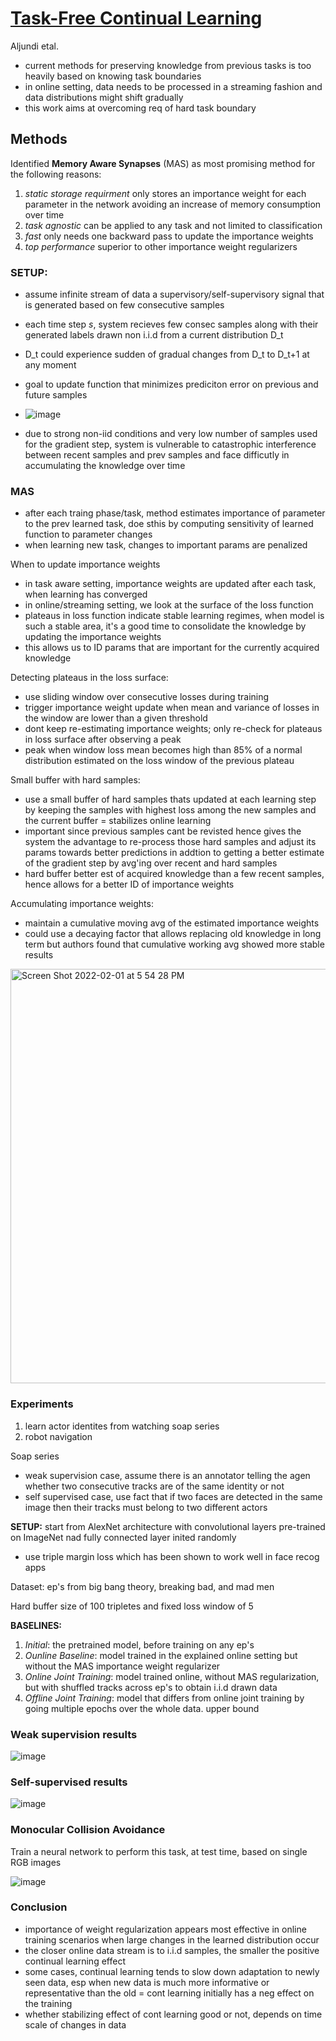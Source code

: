 # [Task-Free Continual Learning](https://openaccess.thecvf.com/content_CVPR_2019/papers/Aljundi_Task-Free_Continual_Learning_CVPR_2019_paper.pdf)

Aljundi etal.

- current methods for preserving knowledge from previous tasks is too heavily based on knowing task boundaries
- in online setting, data needs to be processed in a streaming fashion and data distributions might shift gradually
- this work aims at overcoming req of hard task boundary

## Methods
Identified **Memory Aware Synapses** (MAS) as most promising method for the following reasons: 
1. *static storage requirment* only stores an importance weight for each parameter in the network avoiding an increase of memory consumption over time 
2. *task agnostic* can be applied to any task and not limited to classification
3. *fast* only needs one backward pass to update the importance weights
4. *top performance* superior to other importance weight regularizers

### SETUP:
- assume infinite stream of data a supervisory/self-supervisory signal that is generated based on few consecutive samples
- each time step *s*, system recieves few consec samples along with their generated labels drawn non i.i.d from a current distribution D_t
- D_t could experience sudden of gradual changes from D_t to D_t+1 at any moment
- goal to update function that minimizes prediciton error on previous and future samples
- ![image](https://user-images.githubusercontent.com/89429238/151905209-7797407c-82ea-46ac-997d-61f5eb68c609.png)

- due to strong non-iid conditions and very low number of samples used for the gradient step, system is vulnerable to catastrophic interference between recent samples and prev samples and face difficutly in accumulating the knowledge over time 

### MAS
- after each traing phase/task, method estimates importance of parameter to the prev learned task, doe sthis by computing sensitivity of learned function to parameter changes
- when learning new task, changes to important params are penalized 


When to update importance weights
- in task aware setting, importance weights are updated after each task, when learning has converged
- in online/streaming setting, we look at the surface of the loss function
- plateaus in loss function indicate stable learning regimes, when model is such a stable area, it's a good time to consolidate the knowledge by updating the importance weights
- this allows us to ID params that are important for the currently acquired knowledge

Detecting plateaus in the loss surface:
- use sliding window over consecutive losses during training 
- trigger importance weight update when mean and variance of losses in the window are lower than a given threshold
- dont keep re-estimating importance weights; only re-check for plateaus in loss surface after observing a peak
- peak when window loss mean becomes high than 85% of a normal distribution estimated on the loss window of the previous plateau

Small buffer with hard samples:
- use a small buffer of hard samples thats updated at each learning step by keeping the samples with highest loss among the new samples and the current buffer = stabilizes online learning
- important since previous samples cant be revisted hence gives the system the advantage to re-process those hard samples and adjust its params towards better predictions in addtion to getting a better estimate of the gradient step by avg'ing over recent and hard samples
- hard buffer better est of acquired knowledge than a few recent samples, hence allows for a better ID of importance weights

Accumulating importance weights:
- maintain a cumulative moving avg of the estimated importance weights
- could use a decaying factor that allows replacing old knowledge in long term but authors found that cumulative working avg showed more stable results

<img width="663" alt="Screen Shot 2022-02-01 at 5 54 28 PM" src="https://user-images.githubusercontent.com/89429238/152065133-d1a9995b-0e72-44bd-a4e1-b46fe9e1e054.png">

### Experiments
1. learn actor identites from watching soap series
2. robot navigation

Soap series 
- weak supervision case, assume there is an annotator telling the agen whether two consecutive tracks are of the same identity or not
- self supervised case, use fact that if two faces are detected in the same image then their tracks must belong to two different actors

**SETUP:** start from AlexNet architecture with convolutional layers pre-trained on ImageNet nad fully connected layer inited randomly
- use triple margin loss which has been shown to work well in face recog apps

Dataset: ep's from big bang theory, breaking bad, and mad men

Hard buffer size of 100 tripletes and fixed loss window of 5

**BASELINES:**
1. *Initial*: the pretrained model, before training on any ep's
2. *Ounline Baseline*: model trained in the explained online setting but without the MAS importance weight regularizer
3. *Online Joint Training*: model trained online, without MAS regularization, but with shuffled tracks across ep's to obtain i.i.d drawn data
4. *Offline Joint Training*: model that differs from online joint training by going multiple epochs over the whole data. upper bound

### Weak supervision results
![image](https://user-images.githubusercontent.com/89429238/152277173-2519a9c5-8301-422a-b77f-e51cd928ffe2.png)

### Self-supervised results
![image](https://user-images.githubusercontent.com/89429238/152278399-29dbf6d5-f841-4155-884d-b3b3ed13f237.png)

### Monocular Collision Avoidance
Train a neural network to perform this task, at test time, based on single RGB images

![image](https://user-images.githubusercontent.com/89429238/152279141-03222152-5e48-4116-acd8-490e086da7ca.png)

### Conclusion
- importance of weight regularization appears most effective in online training scenarios when large changes in the learned distribution occur
- the closer online data stream is to i.i.d samples, the smaller the positive continual learning effect
- some cases, continual learning tends to slow down adaptation to newly seen data, esp when new data is much more informative or representative than the old = cont learning initially has a neg effect on the training
- whether stabilizing effect of cont learning good or not, depends on time scale of changes in data
